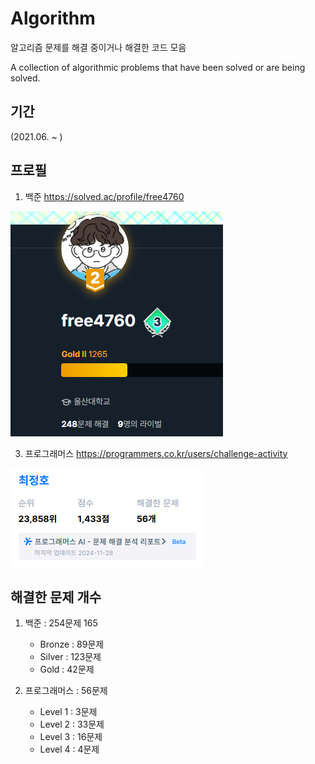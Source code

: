 # Algorithm
알고리즘 문제를 해결 중이거나 해결한 코드 모음

A collection of algorithmic problems that have been solved or are being solved.

## 기간
(2021.06. ~ )

## 프로필

1. 백준
https://solved.ac/profile/free4760


![백준 프로필 사진](https://github.com/Freode/Algorithm/blob/main/%EC%95%8C%EA%B3%A0%EB%A6%AC%EC%A6%98_%ED%94%84%EB%A1%9C%ED%95%84__2.png)


3. 프로그래머스
https://programmers.co.kr/users/challenge-activity


![프로그래머스 프로필 사진](https://github.com/Freode/Algorithm/blob/main/%EC%95%8C%EA%B3%A0%EB%A6%AC%EC%A6%98_%ED%94%84%EB%A1%9C%ED%95%84__1.png)


## 해결한 문제 개수

1. 백준 : 254문제 165
   - Bronze : 89문제
   - Silver : 123문제
   - Gold : 42문제

     
2. 프로그래머스 : 56문제
   - Level 1 : 3문제
   - Level 2 : 33문제
   - Level 3 : 16문제
   - Level 4 : 4문제
